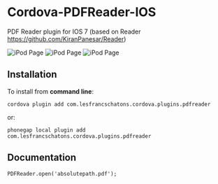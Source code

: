 Cordova-PDFReader-IOS
==================

PDF Reader plugin for IOS 7 (based on Reader https://github.com/KiranPanesar/Reader)

![iPod Page](http://i.imgur.com/GPL2Gn2.png)
![iPod Page](http://i.imgur.com/551VLUx.png)
![iPod Page](http://i.imgur.com/0nrtfWd.png)

Installation
------------

To install from **command line**:

    cordova plugin add com.lesfrancschatons.cordova.plugins.pdfreader

or:

    phonegap local plugin add com.lesfrancschatons.cordova.plugins.pdfreader


Documentation
-------------

    PDFReader.open('absolutepath.pdf');